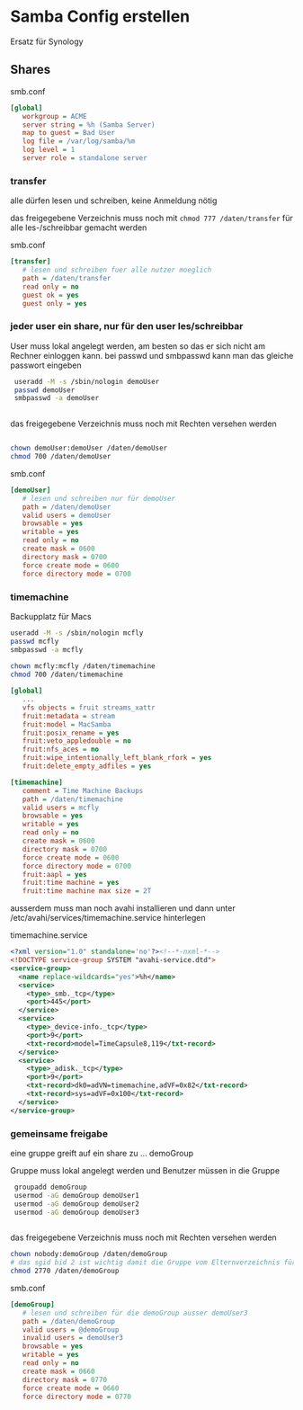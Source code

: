# Samba Config erstellen
Ersatz für Synology

## Shares
smb.conf
```ini
[global]
   workgroup = ACME
   server string = %h (Samba Server)
   map to guest = Bad User
   log file = /var/log/samba/%m
   log level = 1
   server role = standalone server
```


### transfer 
alle dürfen lesen und schreiben, keine Anmeldung nötig

das freigegebene Verzeichnis muss noch mit ```chmod 777 /daten/transfer``` für alle les-/schreibbar gemacht werden 

smb.conf
```ini
[transfer]
   # lesen und schreiben fuer alle nutzer moeglich
   path = /daten/transfer
   read only = no
   guest ok = yes
   guest only = yes
```

### jeder user ein share, nur für den user les/schreibbar
User muss lokal angelegt werden, am besten so das er sich nicht am Rechner einloggen kann. bei passwd und smbpasswd kann man das gleiche passwort eingeben
```bash
 useradd -M -s /sbin/nologin demoUser
 passwd demoUser
 smbpasswd -a demoUser  
 
```

das freigegebene Verzeichnis muss noch mit Rechten versehen werden

```bash

chown demoUser:demoUser /daten/demoUser 
chmod 700 /daten/demoUser

``` 

smb.conf
```ini
[demoUser]
   # lesen und schreiben nur für demoUser
   path = /daten/demoUser
   valid users = demoUser
   browsable = yes
   writable = yes
   read only = no
   create mask = 0600
   directory mask = 0700
   force create mode = 0600
   force directory mode = 0700
```

### timemachine
Backupplatz für Macs

```bash
useradd -M -s /sbin/nologin mcfly
passwd mcfly
smbpasswd -a mcfly
 
chown mcfly:mcfly /daten/timemachine 
chmod 700 /daten/timemachine
```


```ini
[global]
   ...
   vfs objects = fruit streams_xattr
   fruit:metadata = stream
   fruit:model = MacSamba
   fruit:posix_rename = yes
   fruit:veto_appledouble = no
   fruit:nfs_aces = no
   fruit:wipe_intentionally_left_blank_rfork = yes
   fruit:delete_empty_adfiles = yes

[timemachine]
   comment = Time Machine Backups
   path = /daten/timemachine
   valid users = mcfly
   browsable = yes
   writable = yes
   read only = no
   create mask = 0600
   directory mask = 0700
   force create mode = 0600
   force directory mode = 0700
   fruit:aapl = yes
   fruit:time machine = yes
   fruit:time machine max size = 2T
```

ausserdem muss man noch avahi installieren und dann unter /etc/avahi/services/timemachine.service hinterlegen

timemachine.service
```xml
<?xml version="1.0" standalone='no'?><!--*-nxml-*-->
<!DOCTYPE service-group SYSTEM "avahi-service.dtd">
<service-group>
  <name replace-wildcards="yes">%h</name>
  <service>
    <type>_smb._tcp</type>
    <port>445</port>
  </service>
  <service>
    <type>_device-info._tcp</type>
    <port>9</port>
    <txt-record>model=TimeCapsule8,119</txt-record>
  </service>
  <service>
    <type>_adisk._tcp</type>
    <port>9</port>
    <txt-record>dk0=adVN=timemachine,adVF=0x82</txt-record>
    <txt-record>sys=adVF=0x100</txt-record>
  </service>
</service-group>

```

### gemeinsame freigabe

eine gruppe greift auf ein share zu ... demoGroup

Gruppe muss lokal angelegt werden und Benutzer müssen in die Gruppe

```bash
 groupadd demoGroup
 usermod -aG demoGroup demoUser1
 usermod -aG demoGroup demoUser2
 usermod -aG demoGroup demoUser3
 
```

das freigegebene Verzeichnis muss noch mit Rechten versehen werden

```bash
chown nobody:demoGroup /daten/demoGroup
# das sgid bid 2 ist wichtig damit die Gruppe vom Elternverzeichnis für neue Objekte genutzt wird und nicht die Defaultgruppe der User
chmod 2770 /daten/demoGroup
``` 

smb.conf
```ini
[demoGroup]
   # lesen und schreiben für die demoGroup ausser demoUser3
   path = /daten/demoGroup
   valid users = @demoGroup
   invalid users = demoUser3
   browsable = yes
   writable = yes
   read only = no
   create mask = 0660
   directory mask = 0770
   force create mode = 0660
   force directory mode = 0770
```
